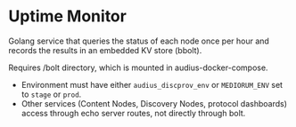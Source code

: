 # Uptime Monitor

Golang service that queries the status of each node once per hour and records the results in an embedded KV store (bbolt).  

Requires /bolt directory, which is mounted in audius-docker-compose.  

* Environment must have either `audius_discprov_env` or `MEDIORUM_ENV` set to `stage` or `prod`.
* Other services (Content Nodes, Discovery Nodes, protocol dashboards) access through echo server routes, not directly through bolt.
